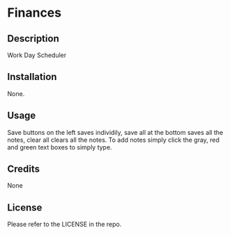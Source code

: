 # Finances

## Description

Work Day Scheduler

## Installation

None.

## Usage

Save buttons on the left saves individily, save all at the bottom saves all the notes, clear all clears all the notes.
To add notes simply click the gray, red and green text boxes to simply type.

## Credits

None

## License

Please refer to the LICENSE in the repo.